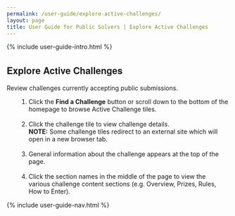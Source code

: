 ```yaml
---
permalink: /user-guide/explore-active-challenges/
layout: page
title: User Guide for Public Solvers | Explore Active Challenges
---
```

<div class="res-sec">
  <div class="grid-row ">
    <div class="grid-col-12">{% include user-guide-intro.html %}</div>
  </div>
  <div class="grid-row grid-gap usa-typo">
    <div class="grid-col-12 pt-10 pb-30 px-0">
      <div class="bg-secondary-lighter text-center">
        <h2 class="mb-0">Explore Active Challenges</h2>
      </div>
    </div>
  </div>
  <div class="grid-row grid-gap justify-content-between">
    <div class="grid-col-7">
      <div class="usa-prose">
        <p>Review challenges currently accepting public submissions.</p>
        <ol>
          <li class="font-normal"><span>Click the <b>Find a Challenge</b> button or scroll down to the bottom of the homepage to browse Active Challenge tiles.</span></li><br>
          <li class="font-normal"><span>Click the challenge tile to view challenge details.<br>
            <b>NOTE:</b> Some challenge tiles redirect to an external site which will open in a new browser tab.</span></li><br>
            <li class="font-normal"><span>General information about the challenge appears at the top of the page.</span></li><br>
            <li class="font-normal"><span>Click the section names in the middle of the page to view the various challenge content sections (e.g. Overview, Prizes, Rules, How to Enter).</span></li>
          </ol>
        </div>
      </div>
      <div class="grid-col-4">{% include user-guide-nav.html %} </div>
    </div>
  </div>
  
  <style>
    .usa-prose ol{
      padding-left: 50px;
      margin-top: 0;
    }
    .usa-prose ol ul{
      margin-top: 0;
    }
    .usa-prose ul{
      padding-left: 2rem;
      margin-top: 0;
      margin-bottom: 1em;
    }
    .usa-prose ul li{
      max-width: 100%;
      margin-bottom: 0;
    }
    .tablet\:grid-col-10 {
      flex: 0 1 auto;
      width: 100%;
    }
    .grid-container .usa-sidenav {
      margin-left: 0;
      margin-right: 0;
      padding-left: 0;
    }
    .grid-container .usa-sidenav__sublist {
      list-style-type: none;
      padding-left: 0;
      margin: 0;
      font-size: 1rem;
    }
    .usa-typo {
      font-family: Source Sans Pro Web,Helvetica Neue,Helvetica,Roboto,Arial,sans-serif;
    }
    .menu-title {
      text-indent: 1em;
      font-weight: 600;
    }
    .no-underline {
      text-decoration: none !important;
    }
    .child-link {
      text-indent: 2em;
      color: #757575;
      font-weight: 500;
    }
    .usa-sidenav__item a:not(.usa-current):hover {
      background-color: #f1f1f1;
    }

    .usa-sidenav__sublist .usa-sidenav__item a.inactive-link:hover,
    .usa-sidenav__item a.child-link.inactive-link:hover {
      color: #004c8c !important;
      font-weight: 400 !important;
      text-decoration: none !important;
    }

    .usa-sidenav__sublist a:not(.usa-current),
    .usa-sidenav__item a.child-link:not(.usa-current) {
      color: #757575 !important;
    }

    .usa-current {
      color: #205493 !important;
      font-weight: 600 !important;
    }

    .usa-sidenav__item a.child-link:not(.usa-current):hover {
      font-weight: 400 !important;
    }

    .usa-sidenav__item a[href="/user-guide/"]:hover {
      color: #205493 !important;
      font-weight: 400 !important;
    }

    /* Added CSS rule */
    .usa-sidenav__item a.menu-title:hover {
      background-color: transparent !important;
    }                    
  </style>